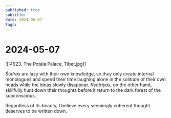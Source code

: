 ```yaml
---
published: true
subtitle: 
date: 2024-05-07
tags: 
---
```


# 2024-05-07
![[4923. The Potala Palace, Tibet.jpg]]

*Śūdras* are lazy with their own knowledge, so they only create internal monologues and spend their time laughing alone in the solitude of their own heads while the ideas slowly disappear. *Kṣatriyas*, on the other hand, skillfully hunt down their thoughts before it return to the dark forest of the subconscious.

Regardless of its beauty, I believe every seemingly coherent thought deserves to be written down.